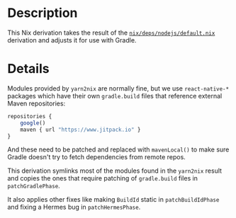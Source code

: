 # Description

This Nix derivation takes the result of the [`nix/deps/nodejs/default.nix`](../nodejs/default.nix) derivation and adjusts it for use with Gradle.

# Details

Modules provided by `yarn2nix` are normally fine, but we use `react-native-*` packages which have their own `gradle.build` files that reference external Maven repositories:
```js
repositories {
    google()
    maven { url "https://www.jitpack.io" }
}
```
And these need to be patched and replaced with `mavenLocal()` to make sure Gradle doesn't try to fetch dependencies from remote repos.

This derivation symlinks most of the modules found in the `yarn2nix` result and copies the ones that require patching of `gradle.build` files in `patchGradlePhase`.

It also applies other fixes like making `BuildId` static in `patchBuildIdPhase` and fixing a Hermes bug in `patchHermesPhase`.
